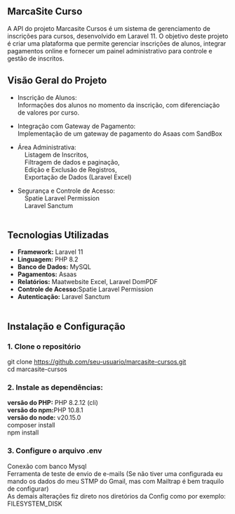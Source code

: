 ## MarcaSite Curso

A API do projeto Marcasite Cursos é um sistema de gerenciamento de inscrições para cursos, desenvolvido em Laravel 11. O objetivo deste projeto é criar uma plataforma que permite gerenciar inscrições de alunos, integrar pagamentos online e fornecer um painel administrativo para controle e gestão de inscritos.

## Visão Geral do Projeto

- Inscrição de Alunos: </br>
Informações dos alunos no momento da inscrição, com diferenciação de valores por curso.
- Integração com Gateway de Pagamento: </br>
 Implementação de um gateway de pagamento do Asaas com SandBox
- Área Administrativa: </br>
&nbsp; &nbsp; Listagem de Inscritos, </br>
&nbsp; &nbsp; Filtragem de dados e paginação, </br>
&nbsp; &nbsp; Edição e Exclusão de Registros, </br>
&nbsp; &nbsp; Exportação de Dados (Laravel Excel)</br>

- Segurança e Controle de Acesso:</br>
&nbsp; &nbsp; Spatie Laravel Permission </br>
&nbsp; &nbsp; Laravel Sanctum  </br></br>

## Tecnologias Utilizadas

- <strong>Framework:</strong> Laravel 11 </br>
- <strong>Linguagem:</strong> PHP 8.2 </br>
- <strong>Banco de Dados:</strong> MySQL </br>
- <strong>Pagamentos:</strong> Asaas </br>
- <strong>Relatórios:</strong> Maatwebsite Excel, Laravel DomPDF </br>
- <strong>Controle de Acesso:</strong>Spatie Laravel Permission</br>
- <strong>Autenticação:</strong> Laravel Sanctum </br></br>

## Instalação e Configuração

<strong><h3>1. Clone o repositório</h3></strong>

git clone https://github.com/seu-usuario/marcasite-cursos.git </br>
cd marcasite-cursos

<strong><h3>2. Instale as dependências:</h3></strong>

<strong>versão do PHP:</strong> PHP 8.2.12 (cli)<br/>
<strong>versão do npm:</strong>PHP 10.8.1<br/>
<strong>versão do node:</strong> v20.15.0<br/>
composer install </br>
npm install

<strong><h3>3. Configure o arquivo .env</h3></strong>

Conexão com banco Mysql </br>
Ferramenta de teste de envio de e-mails (Se não tiver uma configurada eu mando os dados do meu STMP do Gmail, mas com Mailtrap é bem traquilo de configurar)</br>
As demais alterações fiz direto nos diretórios da Config como por exemplo: FILESYSTEM_DISK</br>








